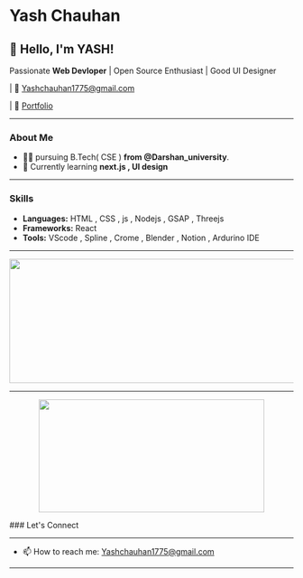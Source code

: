 # Yash Chauhan

## 👋 Hello, I'm YASH!

Passionate **Web Devloper** | Open Source Enthusiast | Good UI Designer

| 📧 Yashchauhan1775@gmail.com

| 🚀 [Portfolio](https://yash-chauhan.vercel.app/)

---

### About Me

- 👨‍💻 pursuing B.Tech( CSE ) **from @Darshan_university**.
- 🌱 Currently learning **next.js , UI design**

---

### Skills

- **Languages:** HTML , CSS , js , Nodejs , GSAP , Threejs
- **Frameworks:** React 
- **Tools:** VScode , Spline , Crome , Blender , Notion , Ardurino IDE

---

<p align="center">
  <img width="800" height="220" src="https://streak-stats.demolab.com?user=yashchauhan008&theme=highcontrast&hide_border=true&border_radius=5&card_width=800">
</p>


---


<p align="center">
<!--   <img width="600" height="200" src="https://github-readme-stats.vercel.app/api?username=yashchauhan008&show_icons=true&theme=vision-friendly-dark"> -->
  <img width="400" height="200" src="https://github-readme-stats.vercel.app/api/top-langs/?username=yashchauhan008&size_weight=0.0005&count_weight=0.3&layout=compact&theme=vision-friendly-dark">
</p>
 

<div id="header" align="center">
  <img src="https://komarev.com/ghpvc/?username=yashchauhan008&style=for-the-badge&color=orange" alt=""/>
</div>
### Let's Connect

---

- 📫 How to reach me: Yashchauhan1775@gmail.com

---
